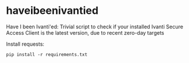 # haveibeenivantied
Have I been Ivanti'ed: Trivial script to check if your installed Ivanti Secure Access Client is the latest version, due to recent zero-day targets

Install requests:
```
pip install -r requirements.txt
```
